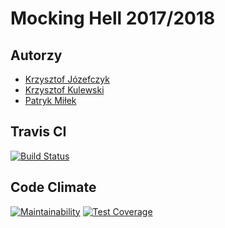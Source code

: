 # Mocking Hell 2017/2018

## Autorzy
- [Krzysztof Józefczyk](https://github.com/krzysiekjozefczyk)
- [Krzysztof Kulewski](https://github.com/kkulewski)
- [Patryk Miłek](https://github.com/patrykzzz)

## Travis CI
[![Build Status](https://travis-ci.org/my-rspec/mocking-hell-dotnetteam.svg?branch=master)](https://travis-ci.org/my-rspec/mocking-hell-dotnetteam) 

## Code Climate
[![Maintainability](https://api.codeclimate.com/v1/badges/9a92cb15282fdbc2cfe9/maintainability)](https://codeclimate.com/github/my-rspec/mocking-hell-dotnetteam/maintainability)
[![Test Coverage](https://api.codeclimate.com/v1/badges/9a92cb15282fdbc2cfe9/test_coverage)](https://codeclimate.com/github/my-rspec/mocking-hell-dotnetteam/test_coverage)
